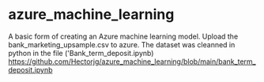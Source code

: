 # azure_machine_learning
 
A basic form of creating an Azure machine learning model.
Upload the bank_marketing_upsample.csv to azure.
The dataset was cleanned in python in the file ('Bank_term_deposit.ipynb)
https://github.com/Hectorjg/azure_machine_learning/blob/main/bank_term_deposit.ipynb
